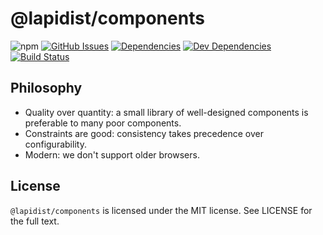 # @lapidist/components

![npm](https://img.shields.io/npm/v/@lapidist/components)
[![GitHub Issues](https://img.shields.io/github/issues/bylapidist/components.svg?style=flat)](https://github.com/bylapidist/components/issues)
[![Dependencies](https://david-dm.org/bylapidist/components/status.svg?style=flat)](https://david-dm.org/bylapidist/components)
[![Dev Dependencies](https://david-dm.org/bylapidist/components/dev-status.svg)](https://david-dm.org/bylapidist/components?type=dev)
[![Build Status](https://github.com/bylapidist/components/workflows/Release/badge.svg)](https://github.com/bylapidist/components/actions?query=workflow%3ARelease)

## Philosophy

- Quality over quantity: a small library of well-designed components is preferable to many poor components.
- Constraints are good: consistency takes precedence over configurability.
- Modern: we don't support older browsers.

## License
`@lapidist/components` is licensed under the MIT license. See LICENSE for the full text.
